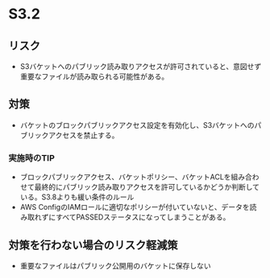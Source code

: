# S3.2

## リスク

- S3バケットへのパブリック読み取りアクセスが許可されていると、意図せず重要なファイルが読み取られる可能性がある。

## 対策

- バケットのブロックパブリックアクセス設定を有効化し、S3バケットへのパブリックアクセスを禁止する。

### 実施時のTIP

- ブロックパブリックアクセス、バケットポリシー、バケットACLを組み合わせて最終的にパブリック読み取りアクセスを許可しているかどうか判断している。S3.8よりも緩い条件のルール
- AWS ConfigのIAMロールに適切なポリシーが付いていないと、データを読み取れずにすべてPASSEDステータスになってしまうことがある。

## 対策を行わない場合のリスク軽減策

- 重要なファイルはパブリック公開用のバケットに保存しない
